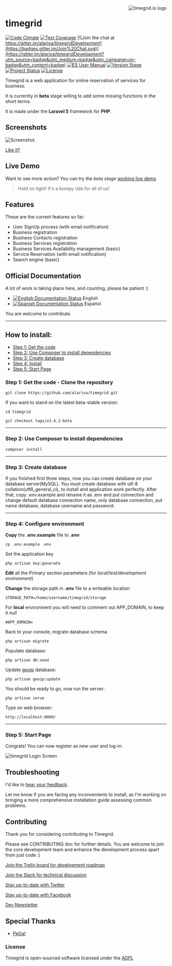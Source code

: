 <a href="http://www.timegrid.io/">
    <img src="http://i.imgur.com/905Lv7L.png" alt="timegrid.io logo"
         title="timegrid.io" align="right" />
</a>

timegrid
============

[![Code Climate](https://codeclimate.com/github/alariva/timegrid/badges/gpa.svg)](https://codeclimate.com/github/alariva/timegrid)
[![Test Coverage](https://codeclimate.com/github/alariva/timegrid/badges/coverage.svg)](https://codeclimate.com/github/alariva/timegrid/coverage)
[![Join the chat at https://gitter.im/alariva/timegridDevelopment](https://badges.gitter.im/Join%20Chat.svg)](https://gitter.im/alariva/timegridDevelopment?utm_source=badge&utm_medium=badge&utm_campaign=pr-badge&utm_content=badge)
[![ES User Manual](https://readthedocs.org/projects/manual-de-usuario-de-timegridio/badge/?version=latest&style=flat-square)](http://manual-de-usuario-de-timegridio.readthedocs.org/es/latest/?badge=latest)
[![Version Stage](https://img.shields.io/badge/dev--beta-3.4.x-orange.svg?style=flat-square)](http://demo.timegrid.io/)
[![Project Status](https://stillmaintained.com/alariva/timegrid.png)](https://stillmaintained.com/alariva/timegrid)
[![License](https://img.shields.io/:license-AGPL--3.0-blue.svg?style=flat-square)](http://www.gnu.org/licenses/agpl-3.0.txt)

Timegrid is a web application for online reservation of services for business.

It is currently in **beta** stage willing to add some missing functions in the short terms.

It is made under the **Laravel 5** framework for **PHP**.

## Screenshots

![Screenshot](http://i.imgur.com/aiG7jlx.png)

[Like it?](https://github.com/alariva/timegrid/wiki/Screenshots)

## Live Demo

Want to see more action? You can try the *beta stage* [working live demo](http://demo.timegrid.io/)

> Hold on tight! It's a bumpy ride for all of us!

## Features

These are the current features so far:

  * User SignUp process (with email notification)
  * Business registration
  * Business Contacts registration
  * Business Services registration
  * Business Services Availability management (basic)
  * Service Reservation (with email notification)
  * Search engine (basic)

## Official Documentation

A lot of work is taking place here, and counting, please be patient :)

  * [![English Documentation Status](https://readthedocs.org/projects/timegrid-user-manual/badge/?version=latest)](http://manual-de-usuario-de-timegridio.readthedocs.org/en/latest/?badge=latest) English
  * [![Spanish Documentation Status](https://readthedocs.org/projects/manual-de-usuario-de-timegridio/badge/?version=latest)](http://manual-de-usuario-de-timegridio.readthedocs.org/es/latest/?badge=latest) Español

You are welcome to contribute.

-----
## How to install:

* [Step 1: Get the code](#step1)
* [Step 2: Use Composer to install dependencies](#step2)
* [Step 3: Create database](#step3)
* [Step 4: Install](#step4)
* [Step 5: Start Page](#step5)

<a name="step1"></a>
### Step 1: Get the code - Clone the repository

    git clone https://github.com/alariva/timegrid.git
    
If you want to stand on the latest beta-stable version:

    cd timegrid

    git checkout tags/v3.4.2-beta

-----
<a name="step2"></a>
### Step 2: Use Composer to install dependencies

    composer install

-----
<a name="step3"></a>
### Step 3: Create database

If you finished first three steps, now you can create database on your database server(MySQL). You must create database
with utf-8 collation(uft8_general_ci), to install and application work perfectly.
After that, copy .env.example and rename it as .env and put connection and change default database connection name, only database connection, put name database, database username and password.

-----
<a name="step4"></a>
### Step 4: Configure environment

**Copy** the **.env.example** file to **.env**

    cp .env.example .env

Set the application key

    php artisan key:generate

**Edit** all the Primary section parameters (for *local/test/development environment*)

**Change** the storage path in **.env** file to a writeable location

    STORAGE_PATH=/home/username/timegrid/storage

For **local** environment you will need to comment out APP_DOMAIN, to keep it *null*

    #APP_DOMAIN=

Back to your console, migrate database schema

    php artisan migrate

Populate database:

    php artisan db:seed
    
Update [geoip](https://github.com/Torann/laravel-geoip) database:

    php artisan geoip:update

You should be ready to go, now run the server:

    php artisan serve

Type on web browser:

    http://localhost:8000/

-----
<a name="step5"></a>
### Step 5: Start Page

Congrats! You can now register as new user and log-in.

![timegrid Login Screen](http://i.imgur.com/jM8pbGq.png)

## Troubleshooting

I'd like to [hear your feedback](https://timegrid.slack.com/messages/general/).

Let me know if you are facing any inconvenients to install, as I'm working on bringing a more comprehensive installation guide assessing common problems.

## Contributing

Thank you for considering contributing to Timegrid.

Please see CONTRIBUTING doc for further details.
You are welcome to join the core development team and enhance the development process apart from just code :)

[Join the Trello board for development roadmap](https://trello.com/b/VNFqnxhc/timegrid-io-dev)

[Join the Slack for technical discussion](https://timegrid.slack.com/home)

[Stay up-to-date with Twitter](https://twitter.com/timegrid_io/)

[Stay up-to-date with Facebook](https://www.facebook.com/timegrid.io/)

[Dev Newsletter](http://eepurl.com/bF_ARX)

## Special Thanks

  * [PeGa!](http://ar.linkedin.com/in/pabloegonzalez)

### License

Timegrid is open-sourced software licensed under the [AGPL](http://www.gnu.org/licenses/agpl-3.0-standalone.html)
